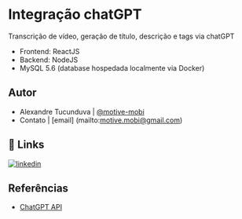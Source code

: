 
# Integração chatGPT

Transcrição de vídeo, geração de título, descrição e tags via chatGPT
 - Frontend: ReactJS
 - Backend: NodeJS
 - MySQL 5.6 (database hospedada localmente via Docker)

## Autor

- Alexandre Tucunduva | [@motive-mobi](https://www.github.com/motive-mobi)
- Contato | [email] (mailto:motive.mobi@gmail.com)


## 🔗 Links
[![linkedin](https://img.shields.io/badge/linkedin-0A66C2?style=for-the-badge&logo=linkedin&logoColor=white)](https://www.linkedin.com/in/alexandre-tucunduva-671472106/)


## Referências

- [ChatGPT API](https://openai.com/blog/introducing-chatgpt-and-whisper-apis)

